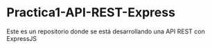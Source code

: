 # Practica1-API-REST-Express
Este es un repositorio donde se está desarrollando una API REST con ExpressJS
